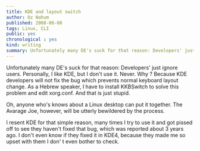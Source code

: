 ```yaml
---
title: KDE and layout switch
author: Oz Nahum
published: 2008-06-08
tags: Linux, CLI
public: yes
chronological : yes
kind: writing 
summary: Unfortunately many DE's suck for that reason: Developers' just ignore users. Personally, I like KDE, but I don't use it. Never. Why ? Because KDE developers will not fix the bug which prevents normal keyboard layout change 
---
```



Unfortunately many DE's suck for that reason: Developers' just ignore users. Personally, I like KDE, but I don't use it. Never. Why ? Because KDE developers will not fix the bug which prevents normal keyboard layout change. As a Hebrew speaker, I have to install KKBSwitch to solve this problem and edit xorg.conf. And that is just stupid.

Oh, anyone who's knows about a Linux desktop can put it together. The Avarage Joe, however, will be utterly bewildered by the process.

I resent KDE for that simple reason, many times I try to use it and got pissed off to see they haven't fixed that bug, which was reported about 3 years ago. I don't even know if they fixed it in KDE4, because they made me so upset with them I don' t even bother to check.
